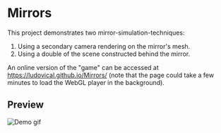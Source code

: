 # Mirrors
This project demonstrates two mirror-simulation-techniques:
1. Using a secondary camera rendering on the mirror's mesh.
2. Using a double of the scene constructed behind the mirror.

An online version of the "game" can be accessed at https://ludovical.github.io/Mirrors/
(note that the page could take a few minutes to load the WebGL player in the background).

## Preview
![Demo gif](https://github.com/LudovicAL/Mirrors/blob/main/Demo.gif?raw=true)
